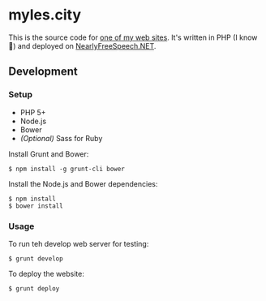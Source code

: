 # myles.city

This is the source code for [one of my web sites](http://myles.city/). It's written in PHP (I know :grimacing:) and deployed on [NearlyFreeSpeech.NET](https://www.nearlyfreespeech.net/).

## Development

### Setup

* PHP 5+
* Node.js
* Bower
* _(Optional)_ Sass for Ruby

Install Grunt and Bower:

	$ npm install -g grunt-cli bower

Install the Node.js and Bower dependencies:

	$ npm install
	$ bower install

### Usage

To run teh develop web server for testing:

	$ grunt develop

To deploy the website:

	$ grunt deploy
